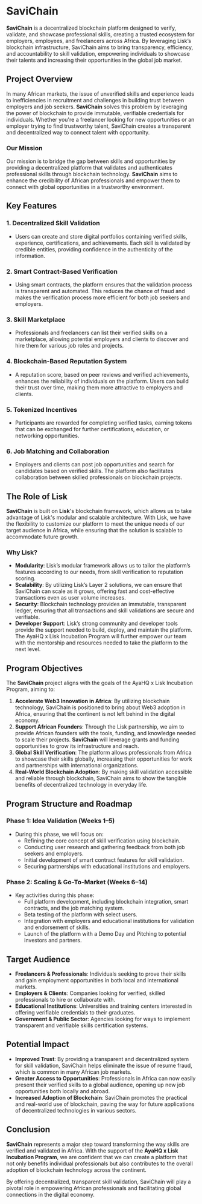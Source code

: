 # **SaviChain**

**SaviChain** is a decentralized blockchain platform designed to verify, validate, and showcase professional skills, creating a trusted ecosystem for employers, employees, and freelancers across Africa. By leveraging Lisk’s blockchain infrastructure, SaviChain aims to bring transparency, efficiency, and accountability to skill validation, empowering individuals to showcase their talents and increasing their opportunities in the global job market.

## **Project Overview**

In many African markets, the issue of unverified skills and experience leads to inefficiencies in recruitment and challenges in building trust between employers and job seekers. **SaviChain** solves this problem by leveraging the power of blockchain to provide immutable, verifiable credentials for individuals. Whether you're a freelancer looking for new opportunities or an employer trying to find trustworthy talent, SaviChain creates a transparent and decentralized way to connect talent with opportunity.

### **Our Mission**

Our mission is to bridge the gap between skills and opportunities by providing a decentralized platform that validates and authenticates professional skills through blockchain technology. **SaviChain** aims to enhance the credibility of African professionals and empower them to connect with global opportunities in a trustworthy environment.

## **Key Features**

### 1. **Decentralized Skill Validation**
   - Users can create and store digital portfolios containing verified skills, experience, certifications, and achievements. Each skill is validated by credible entities, providing confidence in the authenticity of the information.
### 2. **Smart Contract-Based Verification**
   - Using smart contracts, the platform ensures that the validation process is transparent and automated. This reduces the chance of fraud and makes the verification process more efficient for both job seekers and employers.   
### 3. **Skill Marketplace**
   - Professionals and freelancers can list their verified skills on a marketplace, allowing potential employers and clients to discover and hire them for various job roles and projects.   
### 4. **Blockchain-Based Reputation System**
   - A reputation score, based on peer reviews and verified achievements, enhances the reliability of individuals on the platform. Users can build their trust over time, making them more attractive to employers and clients.
### 5. **Tokenized Incentives**
   - Participants are rewarded for completing verified tasks, earning tokens that can be exchanged for further certifications, education, or networking opportunities.     
### 6. **Job Matching and Collaboration**
   - Employers and clients can post job opportunities and search for candidates based on verified skills. The platform also facilitates collaboration between skilled professionals on blockchain projects.    

## **The Role of Lisk**

**SaviChain** is built on **Lisk**'s blockchain framework, which allows us to take advantage of Lisk's modular and scalable architecture. With Lisk, we have the flexibility to customize our platform to meet the unique needs of our target audience in Africa, while ensuring that the solution is scalable to accommodate future growth. 

### **Why Lisk?**
- **Modularity**: Lisk’s modular framework allows us to tailor the platform’s features according to our needs, from skill verification to reputation scoring.
- **Scalability**: By utilizing Lisk’s Layer 2 solutions, we can ensure that SaviChain can scale as it grows, offering fast and cost-effective transactions even as user volume increases.
- **Security**: Blockchain technology provides an immutable, transparent ledger, ensuring that all transactions and skill validations are secure and verifiable.
- **Developer Support**: Lisk’s strong community and developer tools provide the support needed to build, deploy, and maintain the platform. The AyaHQ x Lisk Incubation Program will further empower our team with the mentorship and resources needed to take the platform to the next level.

## **Program Objectives**

The **SaviChain** project aligns with the goals of the AyaHQ x Lisk Incubation Program, aiming to:
1. **Accelerate Web3 Innovation in Africa**: By utilizing blockchain technology, SaviChain is positioned to bring about Web3 adoption in Africa, ensuring that the continent is not left behind in the digital economy.
2. **Support African Founders**: Through the Lisk partnership, we aim to provide African founders with the tools, funding, and knowledge needed to scale their projects. **SaviChain** will leverage grants and funding opportunities to grow its infrastructure and reach.
3. **Global Skill Verification**: The platform allows professionals from Africa to showcase their skills globally, increasing their opportunities for work and partnerships with international organizations.
4. **Real-World Blockchain Adoption**: By making skill validation accessible and reliable through blockchain, SaviChain aims to show the tangible benefits of decentralized technology in everyday life.

## **Program Structure and Roadmap**

### **Phase 1: Idea Validation (Weeks 1–5)**
   - During this phase, we will focus on:
     - Refining the core concept of skill verification using blockchain.
     - Conducting user research and gathering feedback from both job seekers and employers.
     - Initial development of smart contract features for skill validation.
     - Securing partnerships with educational institutions and employers.

### **Phase 2: Scaling & Go-To-Market (Weeks 6–14)**
   - Key activities during this phase:
     - Full platform development, including blockchain integration, smart contracts, and the job matching system.
     - Beta testing of the platform with select users.
     - Integration with employers and educational institutions for validation and endorsement of skills.
     - Launch of the platform with a Demo Day and Pitching to potential investors and partners.

## **Target Audience**

- **Freelancers & Professionals**: Individuals seeking to prove their skills and gain employment opportunities in both local and international markets.
- **Employers & Clients**: Companies looking for verified, skilled professionals to hire or collaborate with.
- **Educational Institutions**: Universities and training centers interested in offering verifiable credentials to their graduates.
- **Government & Public Sector**: Agencies looking for ways to implement transparent and verifiable skills certification systems.

## **Potential Impact**

- **Improved Trust**: By providing a transparent and decentralized system for skill validation, SaviChain helps eliminate the issue of resume fraud, which is common in many African job markets.
- **Greater Access to Opportunities**: Professionals in Africa can now easily present their verified skills to a global audience, opening up new job opportunities both locally and abroad.
- **Increased Adoption of Blockchain**: SaviChain promotes the practical and real-world use of blockchain, paving the way for future applications of decentralized technologies in various sectors.

## **Conclusion**

**SaviChain** represents a major step toward transforming the way skills are verified and validated in Africa. With the support of the **AyaHQ x Lisk Incubation Program**, we are confident that we can create a platform that not only benefits individual professionals but also contributes to the overall adoption of blockchain technology across the continent.

By offering decentralized, transparent skill validation, SaviChain will play a pivotal role in empowering African professionals and facilitating global connections in the digital economy.